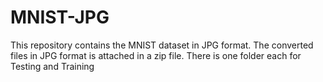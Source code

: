 # MNIST-JPG
This repository contains the MNIST dataset in JPG format. 
The converted files in JPG format is attached in a zip file. There is one folder each for Testing and Training 

